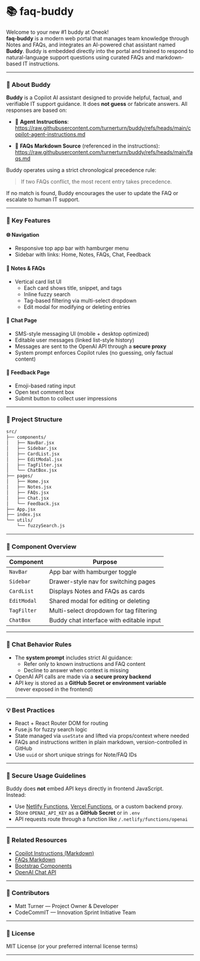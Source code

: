 
# 📚 faq-buddy

Welcome to your new #1 buddy at Oneok!  
**faq-buddy** is a modern web portal that manages team knowledge through Notes and FAQs, and integrates an AI-powered chat assistant named **Buddy**. Buddy is embedded directly into the portal and trained to respond to natural-language support questions using curated FAQs and markdown-based IT instructions.

---

### 🤖 About Buddy

**Buddy** is a Copilot AI assistant designed to provide helpful, factual, and verifiable IT support guidance. It does **not guess** or fabricate answers. All responses are based on:

- 📄 **Agent Instructions**:  
  https://raw.githubusercontent.com/turnerturn/buddy/refs/heads/main/copilot-agent-instructions.md

- 🧾 **FAQs Markdown Source** (referenced in the instructions):  
  https://raw.githubusercontent.com/turnerturn/buddy/refs/heads/main/faqs.md

Buddy operates using a strict chronological precedence rule:  
> If two FAQs conflict, the most recent entry takes precedence.

If no match is found, Buddy encourages the user to update the FAQ or escalate to human IT support.

---

### 🔧 Key Features

#### 🌐 Navigation
- Responsive top app bar with hamburger menu
- Sidebar with links: Home, Notes, FAQs, Chat, Feedback

#### 📒 Notes & FAQs
- Vertical card list UI
  - Each card shows title, snippet, and tags
  - Inline fuzzy search
  - Tag-based filtering via multi-select dropdown
  - Edit modal for modifying or deleting entries

#### 💬 Chat Page
- SMS-style messaging UI (mobile + desktop optimized)
- Editable user messages (linked list-style history)
- Messages are sent to the OpenAI API through a **secure proxy**
- System prompt enforces Copilot rules (no guessing, only factual content)

#### 📝 Feedback Page
- Emoji-based rating input
- Open text comment box
- Submit button to collect user impressions

---

### 🧱 Project Structure

```bash
src/
├── components/
│   ├── NavBar.jsx
│   ├── Sidebar.jsx
│   ├── CardList.jsx
│   ├── EditModal.jsx
│   ├── TagFilter.jsx
│   └── ChatBox.jsx
├── pages/
│   ├── Home.jsx
│   ├── Notes.jsx
│   ├── FAQs.jsx
│   ├── Chat.jsx
│   └── Feedback.jsx
├── App.jsx
├── index.jsx
└── utils/
    └── fuzzySearch.js
```

---

### 🧩 Component Overview

| Component   | Purpose                                 |
|-------------|------------------------------------------|
| `NavBar`    | App bar with hamburger toggle            |
| `Sidebar`   | Drawer-style nav for switching pages     |
| `CardList`  | Displays Notes and FAQs as cards         |
| `EditModal` | Shared modal for editing or deleting     |
| `TagFilter` | Multi-select dropdown for tag filtering  |
| `ChatBox`   | Buddy chat interface with editable input |

---

### 🚦 Chat Behavior Rules

- The **system prompt** includes strict AI guidance:
  - Refer only to known instructions and FAQ content
  - Decline to answer when context is missing
- OpenAI API calls are made via a **secure proxy backend**
- API key is stored as a **GitHub Secret or environment variable**  
  (never exposed in the frontend)

---

### 💡 Best Practices

- React + React Router DOM for routing
- Fuse.js for fuzzy search logic
- State managed via `useState` and lifted via props/context where needed
- FAQs and instructions written in plain markdown, version-controlled in GitHub
- Use `uuid` or short unique strings for Note/FAQ IDs

---

### 🔐 Secure Usage Guidelines

Buddy does **not** embed API keys directly in frontend JavaScript.  
Instead:

- Use [Netlify Functions](https://docs.netlify.com/functions/overview/), [Vercel Functions](https://vercel.com/docs/functions), or a custom backend proxy.
- Store `OPENAI_API_KEY` as a **GitHub Secret** or in `.env`
- API requests route through a function like `/.netlify/functions/openai`

---

### 📎 Related Resources

- [Copilot Instructions (Markdown)](https://raw.githubusercontent.com/turnerturn/buddy/refs/heads/main/copilot-agent-instructions.md)
- [FAQs Markdown](https://raw.githubusercontent.com/turnerturn/buddy/refs/heads/main/faqs.md)
- [Bootstrap Components](https://getbootstrap.com/docs/5.3/components/)
- [OpenAI Chat API](https://platform.openai.com/docs/guides/gpt/chat-completions-api)

---

### 👥 Contributors

- Matt Turner — Project Owner & Developer
- CodeCommIT — Innovation Sprint Initiative Team

---

### 🚀 License

MIT License (or your preferred internal license terms)

---
